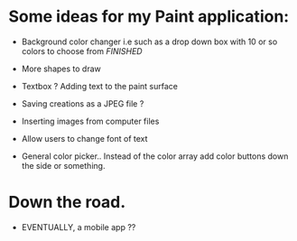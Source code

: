 # Some ideas for my Paint application:

- Background color changer i.e such as a drop down box with 10 or so colors to choose from *FINISHED*

- More shapes to draw

- Textbox ? Adding text to the paint surface

- Saving creations as a JPEG file ?

- Inserting images from computer files

- Allow users to change font of text

- General color picker.. Instead of the color array add color buttons down the side or something.

# Down the road.
- EVENTUALLY, a mobile app ??
